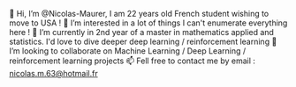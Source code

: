 👋 Hi, I’m @Nicolas-Maurer, I am 22 years old French student wishing to move to USA !
👀 I’m interested in a lot of things I can't enumerate everything here !
🌱 I’m currently in 2nd year of a master in mathematics applied and statistics. I'd love to dive deeper deep learning / reinforcement learning
💞️ I’m looking to collaborate on Machine Learning /  Deep Learning / reinforcement learning projects
📫 Fell free to contact me by email : nicolas.m.63@hotmail.fr
